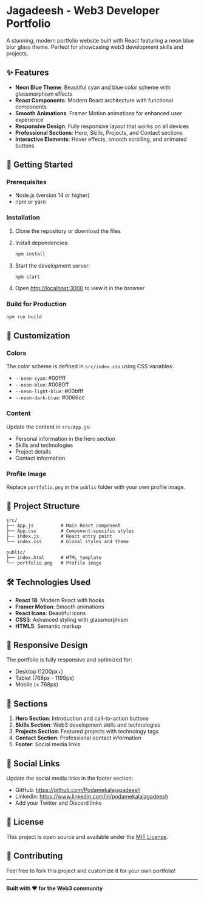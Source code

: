 # Jagadeesh - Web3 Developer Portfolio

A stunning, modern portfolio website built with React featuring a neon blue blur glass theme. Perfect for showcasing web3 development skills and projects.

## ✨ Features

- **Neon Blue Theme**: Beautiful cyan and blue color scheme with glassmorphism effects
- **React Components**: Modern React architecture with functional components
- **Smooth Animations**: Framer Motion animations for enhanced user experience
- **Responsive Design**: Fully responsive layout that works on all devices
- **Professional Sections**: Hero, Skills, Projects, and Contact sections
- **Interactive Elements**: Hover effects, smooth scrolling, and animated buttons

## 🚀 Getting Started

### Prerequisites

- Node.js (version 14 or higher)
- npm or yarn

### Installation

1. Clone the repository or download the files
2. Install dependencies:
   ```bash
   npm install
   ```

3. Start the development server:
   ```bash
   npm start
   ```

4. Open [http://localhost:3000](http://localhost:3000) to view it in the browser

### Build for Production

```bash
npm run build
```

## 🎨 Customization

### Colors
The color scheme is defined in `src/index.css` using CSS variables:
- `--neon-cyan`: #00ffff
- `--neon-blue`: #0080ff
- `--neon-light-blue`: #00bfff
- `--neon-dark-blue`: #0066cc

### Content
Update the content in `src/App.js`:
- Personal information in the hero section
- Skills and technologies
- Project details
- Contact information

### Profile Image
Replace `portfolio.png` in the `public` folder with your own profile image.

## 📁 Project Structure

```
src/
├── App.js          # Main React component
├── App.css         # Component-specific styles
├── index.js        # React entry point
└── index.css       # Global styles and theme

public/
├── index.html      # HTML template
└── portfolio.png   # Profile image
```

## 🛠️ Technologies Used

- **React 18**: Modern React with hooks
- **Framer Motion**: Smooth animations
- **React Icons**: Beautiful icons
- **CSS3**: Advanced styling with glassmorphism
- **HTML5**: Semantic markup

## 📱 Responsive Design

The portfolio is fully responsive and optimized for:
- Desktop (1200px+)
- Tablet (768px - 1199px)
- Mobile (< 768px)

## 🎯 Sections

1. **Hero Section**: Introduction and call-to-action buttons
2. **Skills Section**: Web3 development skills and technologies
3. **Projects Section**: Featured projects with technology tags
4. **Contact Section**: Professional contact information
5. **Footer**: Social media links

## 🔗 Social Links

Update the social media links in the footer section:
- GitHub: https://github.com/Podamekalajagadeesh
- LinkedIn: https://www.linkedin.com/in/podamekalajagadeesh
- Add your Twitter and Discord links

## 📄 License

This project is open source and available under the [MIT License](LICENSE).

## 🤝 Contributing

Feel free to fork this project and customize it for your own portfolio!

---

**Built with ❤️ for the Web3 community**
